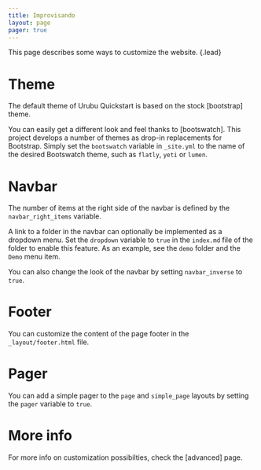 ```yaml
---
title: Improvisando
layout: page
pager: true
---
```


This page describes some ways to customize the website.
{.lead}

Theme
=====

The default theme of Urubu Quickstart is based on the stock [bootstrap] theme.

You can easily get a different look and feel thanks to [bootswatch]. This
project develops a number of themes as drop-in replacements for Bootstrap.
Simply set the `bootswatch` variable in `_site.yml` to the name of the desired
Bootswatch theme, such as `flatly`, `yeti` or `lumen`.

Navbar
======

The number of items at the right side of the navbar is defined by the
`navbar_right_items` variable.

A link to a folder in the navbar can optionally be implemented as a dropdown
menu. Set the `dropdown` variable to `true` in the `index.md` file of the
folder to enable this feature. As an example, see the `demo` folder and the
`Demo` menu item.

You can also change the look of the navbar by setting `navbar_inverse` to
`true`.

Footer
======

You can customize the content of the page footer in the `_layout/footer.html`
file.

Pager
=====

You can add a simple pager to the `page` and `simple_page` layouts by setting
the `pager` variable to `true`.

More info
=========

For more info on customization possibilties, check the [advanced] page.
